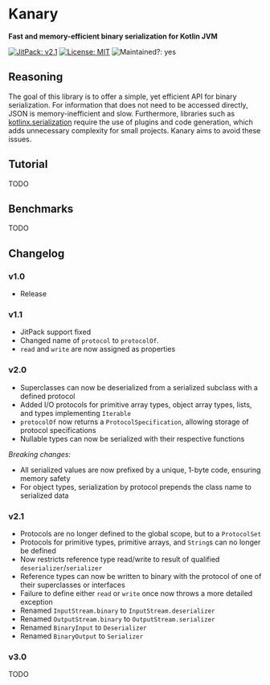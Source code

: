 # Kanary
**Fast and memory-efficient binary serialization for Kotlin JVM**

[![JitPack: v2.1](https://jitpack.io/v/aeckar/kanary.svg)](https://jitpack.io/#aeckar/kanary) [![License: MIT](https://img.shields.io/badge/License-MIT-yellow.svg)](https://opensource.org/licenses/MIT) ![Maintained?: yes](https://img.shields.io/badge/Maintained%3F-yes-green.svg)

## Reasoning

The goal of this library is to offer a simple, yet efficient API for binary serialization.
For information that does not need to be accessed directly, JSON is memory-inefficient and slow.
Furthermore, libraries such as 
[kotlinx.serialization](https://github.com/Kotlin/kotlinx.serialization) require the use of plugins and
code generation, which adds unnecessary complexity for small projects. Kanary aims to avoid these issues.

## Tutorial

TODO

## Benchmarks

TODO

## Changelog

### v1.0

- Release

### v1.1

- JitPack support fixed
- Changed name of `protocol` to `protocolOf`.
- `read` and `write` are now assigned as properties

### v2.0

- Superclasses can now be deserialized from a serialized subclass with a defined protocol
- Added I/O protocols for primitive array types, object array types, lists, and types implementing `Iterable`
- `protocolOf` now returns a `ProtocolSpecification`, allowing storage of protocol specifications
- Nullable types can now be serialized with their respective functions

*Breaking changes:*
- All serialized values are now prefixed by a unique, 1-byte code, ensuring memory safety
- For object types, serialization by protocol prepends the class name to serialized data

### v2.1

- Protocols are no longer defined to the global scope, but to a `ProtocolSet`
- Protocols for primitive types, primitive arrays, and `String`s can no longer be defined
- Now restricts reference type read/write to result of qualified `deserializer`/`serializer`
- Reference types can now be written to binary with the protocol of one of their superclasses or interfaces
- Failure to define either `read` or `write` once now throws a more detailed exception
- Renamed `InputStream.binary` to `InputStream.deserializer`
- Renamed `OutputStream.binary` to `OutputStream.serializer`
- Renamed `BinaryInput` to `Deserializer`
- Renamed `BinaryOutput` to `Serializer`

### v3.0

TODO